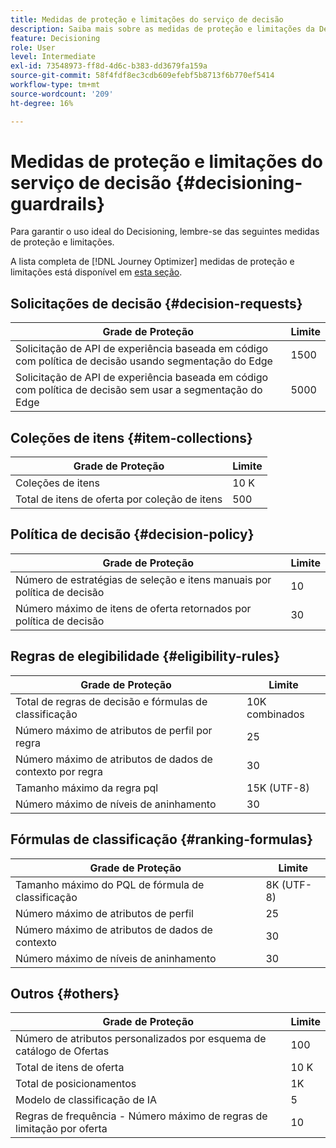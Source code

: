 ```yaml
---
title: Medidas de proteção e limitações do serviço de decisão
description: Saiba mais sobre as medidas de proteção e limitações da Decisão.
feature: Decisioning
role: User
level: Intermediate
exl-id: 73548973-ff8d-4d6c-b383-dd3679fa159a
source-git-commit: 58f4fdf8ec3cdb609efebf5b8713f6b770ef5414
workflow-type: tm+mt
source-wordcount: '209'
ht-degree: 16%

---
```


# Medidas de proteção e limitações do serviço de decisão {#decisioning-guardrails}

Para garantir o uso ideal do Decisioning, lembre-se das seguintes medidas de proteção e limitações.

A lista completa de [!DNL Journey Optimizer] medidas de proteção e limitações está disponível em [esta seção](../start/guardrails.md).

## Solicitações de decisão {#decision-requests}

| Grade de Proteção | Limite |
| ------- | ------- |
| Solicitação de API de experiência baseada em código com política de decisão usando segmentação do Edge | 1500 |
| Solicitação de API de experiência baseada em código com política de decisão sem usar a segmentação do Edge | 5000 |

## Coleções de itens {#item-collections}

| Grade de Proteção | Limite |
| ------- | ------- |
| Coleções de itens | 10 K |
| Total de itens de oferta por coleção de itens | 500 |

## Política de decisão {#decision-policy}

| Grade de Proteção | Limite |
| ------- | ------- |
| Número de estratégias de seleção e itens manuais por política de decisão | 10 |
| Número máximo de itens de oferta retornados por política de decisão | 30 |

## Regras de elegibilidade {#eligibility-rules}

| Grade de Proteção | Limite |
| ------- | ------- |
| Total de regras de decisão e fórmulas de classificação | 10K combinados |
| Número máximo de atributos de perfil por regra | 25 |
| Número máximo de atributos de dados de contexto por regra | 30 |
| Tamanho máximo da regra pql | 15K (UTF-8) |
| Número máximo de níveis de aninhamento | 30 |

## Fórmulas de classificação {#ranking-formulas}

| Grade de Proteção | Limite |
| ------- | ------- |
| Tamanho máximo do PQL de fórmula de classificação | 8K (UTF-8) |
| Número máximo de atributos de perfil | 25 |
| Número máximo de atributos de dados de contexto | 30 |
| Número máximo de níveis de aninhamento | 30 |

## Outros {#others}

| Grade de Proteção | Limite |
| ------- | ------- |
| Número de atributos personalizados por esquema de catálogo de Ofertas | 100 |
| Total de itens de oferta | 10 K |
| Total de posicionamentos | 1K |
| Modelo de classificação de IA | 5 |
| Regras de frequência - Número máximo de regras de limitação por oferta | 10 |
